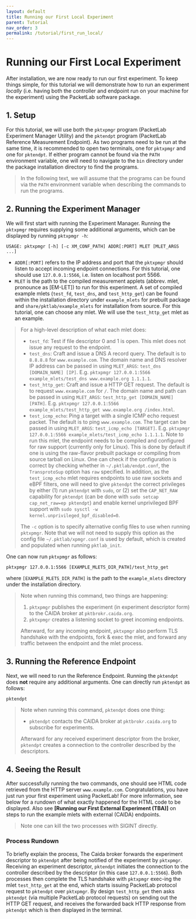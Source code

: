 ```yaml
---
layout: default
title: Running our First Local Experiment
parent: Tutorial
nav_order: 3
permalink: /tutorial/first_run_local/
---
```


# Running our First Local Experiment
After installation, we are now ready to run our first experiment. To keep things simple, for this tutorial we will demonstrate how to run an experiment *locally* (i.e. having both the controller and endpoint run on your machine for the experiment) using the PacketLab software package.

## 1. Setup
For this tutorial, we will use both the `pktxpmgr` program (PacketLab Experiment Manager Utility) and the `pktendpt` program (PacketLab Reference Measurement Endpoint). As two programs need to be run at the same time, it is recommended to open two terminals, one for `pktxpmgr` and one for `pktendpt`. If either program cannot be found via the `PATH` environment variable, one will need to navigate to the `bin` directory under the package installation directory to find the programs.
> In the following text, we will assume that the programs can be found via the `PATH` environment variable when describing the commands to run the programs.

## 2. Running the Experiment Manager
We will first start with running the Experiment Manager. Running the `pktxpmgr` requires supplying some additional arguments, which can be displayed by running `pktxpmgr -h`:
```
USAGE: pktxpmgr [-h] [-c XM_CONF_PATH] ADDR[:PORT] MLET [MLET_ARGS ...]
```
- `ADDR[:PORT]` refers to the IP address and port that the `pktxpmgr` should listen to accept incoming endpoint connections. For this tutorial, one should use `127.0.0.1:5566`, i.e. listen on localhost port 5566.
- `MLET` is the path to the compiled measurement applets (abbrev. mlet, pronounce as [EM-LET]) to run for this experiment. A set of compiled example mlets (`test_fd`, `test_dns`, and `test_http_get`) can be found within the installation directory under `example_mlets` for prebuilt package and `share/pktlab/example_mlets` for installation from source. For this tutorial, one can choose any mlet. We will use the `test_http_get` mlet as an example.
> For a high-level description of what each mlet does:
> - `test_fd`: Test if file descriptor 0 and 1 is open. This mlet does not issue any request to the endpoint.
> - `test_dns`: Craft and issue a DNS A record query. The default is to `8.8.8.8` for `www.example.com`. The domain name and DNS resolver IP address can be passed in using `MLET_ARGS`: `test_dns [DOMAIN_NAME] [IP]`. E.g. `pktxpmgr 127.0.0.1:5566 example_mlets/test_dns www.example.org 1.1.1.1`.
> - `test_http_get`: Craft and issue a HTTP GET request. The default is to request `www.example.com` for `/`. The domain name and path can be passed in using `MLET_ARGS`: `test_http_get [DOMAIN_NAME] [PATH]`. E.g. `pktxpmgr 127.0.0.1:5566 example_mlets/test_http_get www.example.org /index.html`.
> - `test_icmp_echo`: Ping a target with a single ICMP echo request packet. The default is to ping `www.example.com`. The target can be passed in using `MLET_ARGS`: `test_icmp_echo [TARGET]`. E.g. `pktxpmgr 127.0.0.1:5566 example_mlets/test_icmp_echo 1.1.1.1`. Note to run this mlet, the endpoint needs to be compiled and configured for raw support (currently only for Linux). This is done by default if one is using the raw-flavor prebuilt package or compiling from source tarball on Linux. One can check if the configuration is correct by checking whether in `~/.pktlab/endpt.conf`, the `TransprotoSup` option has `raw` specified. In addition, as the `test_icmp_echo` mlet requires endpoints to use raw sockets and eBPF filters, one will need to give `pktendpt` the correct privileges by either (1) run `pktendpt` with `sudo`, or (2) set the `CAP_NET_RAW` capability for `pktendpt` (can be done with `sudo setcap cap_net_raw=ep pktendpt`) and enable kernel unprivileged BPF support with `sudo sysctl -w kernel.unprivileged_bpf_disabled=0`.
>
> The `-c` option is to specify alternative config files to use when running `pktxpmgr`. Note that we will not need to supply this option as the config file `~/.pktlab/xpmgr.conf` is used by default, which is created and populated when running `pktlab_init`.

One can now run `pktxpmgr` as follows:
```
pktxpmgr 127.0.0.1:5566 [EXAMPLE_MLETS_DIR_PATH]/test_http_get
```
where `[EXAMPLE_MLETS_DIR_PATH]` is the path to the `example_mlets` directory under the installation directory.
> Note when running this command, two things are happening:
> 1. `pktxpmgr` publishes the experiment (in experiment descriptor form) to the CAIDA broker at `pktbrokr.caida.org`.
> 2. `pktxpmgr` creates a listening socket to greet incoming endpoints.
>
> Afterward, for any incoming endpoint, `pktxpmgr` also perform TLS handshake with the endpoints, fork & exec the mlet, and forward any traffic between the endpoint and the mlet process.

## 3. Running the Reference Endpoint
Next, we will need to run the Reference Endpoint. Running the `pktendpt` does **not** require any additional arguments. One can directly run `pktendpt` as follows:
```
pktendpt
```
> Note when running this command, `pktendpt` does one thing:
> - `pktendpt` contacts the CAIDA broker at `pktbrokr.caida.org` to subscribe for experiments.
>
> Afterward for any received experiment descriptor from the broker, `pktendpt` creates a connection to the controller described by the descriptors.

## 4. Seeing the Result
After successfully running the two commands, one should see HTML code retrieved from the HTTP server `www.example.com`. Congratulations, you have just run your first experiment using PacketLab! For more information, see below for a rundown of what exactly happened for the HTML code to be displayed. Also see **[Running our First External Experiment (TBA)]** on steps to run the example mlets with external (CAIDA) endpoints.
> Note one can kill the two processes with SIGINT directly.

### Process Rundown
To briefly explain the process, The Caida broker forwards the experiment descriptor to `pktendpt` after being notified of the experiment by `pktxpmgr`. Receiving an experiment descriptor, `pktendpt` initiates the connection to the controller described by the descriptor (in this case `127.0.0.1:5566`). Both processes then complete the TLS handshake with `pktxpmgr` exec-ing the mlet `test_http_get` at the end, which starts issuing PacketLab protocol request to `pktendpt` over `pktxpmgr`. By design `test_http_get` then asks `pktendpt` (via multiple PacketLab protocol requests) on sending out the HTTP GET request, and receives the forwarded back HTTP response from `pktendpt` which is then displayed in the terminal.
